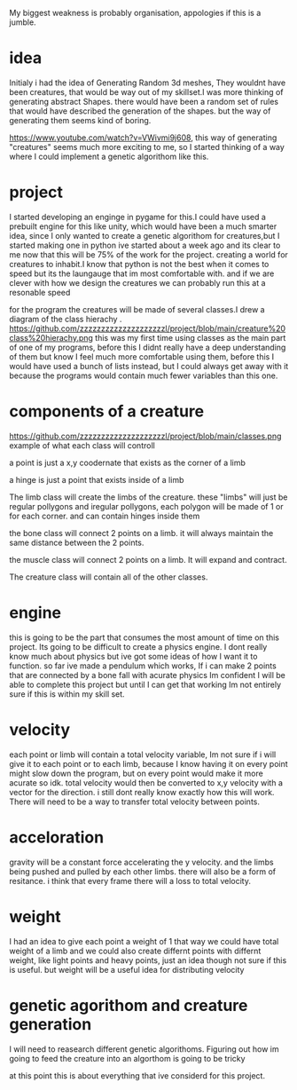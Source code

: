 
My biggest weakness is probably organisation, appologies if this is a jumble.


# idea

Initialy i had the idea of Generating Random 3d meshes, They wouldnt have been creatures, that would be way out of my skillset.I was more thinking of generating
abstract Shapes.  there would have been a random set of rules that would have described the generation of the shapes. but the way of generating them seems kind of boring.

https://www.youtube.com/watch?v=VWivmi9j608, this way of generating "creatures" seems much more exciting to me, so I started thinking of a way where I could implement a genetic algorithom like this.

# project

I started developing an enginge in pygame for this.I could have used a prebuilt engine for this like unity, which would have been a much smarter idea, since I only wanted to create a genetic algorithom for creatures,but I started making one in python ive started about a week ago and its clear to me now that this will be 75% of the work for the project. creating a world for creatures to inhabit.I know that python is not the best when it comes to speed but its the laungauge that im most comfortable with. and if we are clever with how we design the creatures we can probably run this at a resonable speed

for the program the creatures will be made of several classes.I drew a diagram of the class hierachy .
https://github.com/zzzzzzzzzzzzzzzzzzzzl/project/blob/main/creature%20class%20hierachy.png
this was my first time using classes as the main part of one of my programs, before this I didnt really have a deep understanding of them but know I feel much more comfortable using them, before this I would have used a bunch of lists instead, but I could always get away with it because the programs would contain much fewer variables than this one. 

# components of a creature
https://github.com/zzzzzzzzzzzzzzzzzzzzl/project/blob/main/classes.png example of what each class will controll

a point is just a x,y coodernate that exists as the corner of a limb

a hinge is just a point that exists inside of a limb

The limb class will create the limbs of the creature.
these "limbs" will just be regular pollygons and iregular pollygons, each polygon will be made of 1 or for each corner.
and can contain hinges inside them 

the bone class will connect 2 points on a limb. it will always maintain the same distance between the 2 points.

the muscle class will connect 2 points on a limb. It will expand and contract. 

The creature class will contain all of the other classes.

# engine
this is going to be the part that consumes the most amount of time on this project. Its going to be difficult to create a physics engine. I dont really know much about
physics but ive got some ideas of how I want it to function. so far ive made a pendulum which works, If i can make 2 points that are connected by a bone fall with acurate physics Im confident I will be able to complete this project but until I can get that working Im not entirely sure if this is within my skill set.

# velocity 
each point or limb will contain a total velocity variable, Im not sure if i will give it to each point or to each limb, because I know having it on every point might slow down the program, but on every point would make it more acurate so idk. total velocity would then be converted to x,y velocity with a vector for the direction.
i still dont really know exactly how this will work. There will need to be a way to transfer total velocity between points.
# acceloration
gravity will be a constant force accelerating the y velocity. and the limbs being pushed and pulled by each other limbs. there will also be a form of resitance. i think that every frame there will a loss to total velocity.
# weight
I had an idea to give each point a weight of 1 that way we could have total weight of a limb and we could also create differnt points with differnt weight, like light points and heavy points, just an idea though not sure if this is useful. but weight will be a useful idea for distributing velocity 

# genetic agorithom and creature generation
I will need to reasearch different genetic algorithoms.
Figuring out how im going to feed the creature into an algorthom is going to be tricky

at this point this is about everything that ive considerd for this project. 












